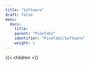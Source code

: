 ```yaml
---
title: "Software"
draft: false
menu:
  docs:
    title:
    parent: "PineTab2"
    identifier: "PineTab2/Software"
    weight: 2
---
```


{{< children >}}
